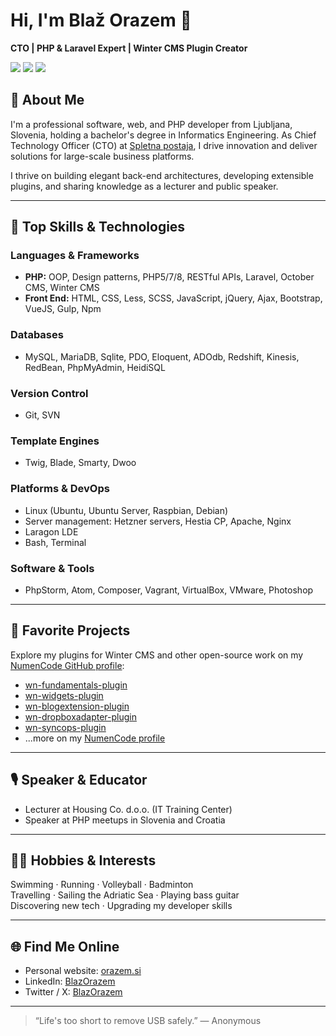 # Hi, I'm Blaž Orazem 👋

**CTO | PHP & Laravel Expert | Winter CMS Plugin Creator**

<p align="left">
  <a href="https://orazem.si"><img src="https://img.shields.io/badge/Website-orazem.si-blue?style=flat-square"></a>
  <a href="https://si.linkedin.com/in/blazorazem"><img src="https://img.shields.io/badge/LinkedIn-BlazOrazem-blue?style=flat-square"></a>
  <a href="https://twitter.com/blazorazem/"><img src="https://img.shields.io/badge/Twitter / X-BlazOrazem-blue?style=flat-square"></a>
</p>

## 👤 About Me

I'm a professional software, web, and PHP developer from Ljubljana, Slovenia, holding a bachelor's degree in Informatics Engineering. As Chief Technology Officer (CTO) at [Spletna postaja](https://spletna-postaja.com), I drive innovation and deliver solutions for large-scale business platforms.

I thrive on building elegant back-end architectures, developing extensible plugins, and sharing knowledge as a lecturer and public speaker.

---

## 🚀 Top Skills & Technologies

### **Languages & Frameworks**
- **PHP:** OOP, Design patterns, PHP5/7/8, RESTful APIs, Laravel, October CMS, Winter CMS
- **Front End:** HTML, CSS, Less, SCSS, JavaScript, jQuery, Ajax, Bootstrap, VueJS, Gulp, Npm

### **Databases**
- MySQL, MariaDB, Sqlite, PDO, Eloquent, ADOdb, Redshift, Kinesis, RedBean, PhpMyAdmin, HeidiSQL

### **Version Control**
- Git, SVN

### **Template Engines**
- Twig, Blade, Smarty, Dwoo

### **Platforms & DevOps**
- Linux (Ubuntu, Ubuntu Server, Raspbian, Debian)
- Server management: Hetzner servers, Hestia CP, Apache, Nginx
- Laragon LDE
- Bash, Terminal

### **Software & Tools**
- PhpStorm, Atom, Composer, Vagrant, VirtualBox, VMware, Photoshop

---

## 🌟 Favorite Projects

Explore my plugins for Winter CMS and other open-source work on my [NumenCode GitHub profile](https://github.com/numencode):

- [wn-fundamentals-plugin](https://github.com/numencode/wn-fundamentals-plugin)
- [wn-widgets-plugin](https://github.com/numencode/wn-widgets-plugin)
- [wn-blogextension-plugin](https://github.com/numencode/wn-blogextension-plugin)
- [wn-dropboxadapter-plugin](https://github.com/numencode/wn-dropboxadapter-plugin)
- [wn-syncops-plugin](https://github.com/numencode/wn-syncops-plugin)
- ...more on my [NumenCode profile](https://github.com/numencode)

---

## 🎙️ Speaker & Educator

- Lecturer at Housing Co. d.o.o. (IT Training Center)
- Speaker at PHP meetups in Slovenia and Croatia

---

## 🏄‍♂️ Hobbies & Interests

Swimming · Running · Volleyball · Badminton  
Travelling · Sailing the Adriatic Sea · Playing bass guitar  
Discovering new tech · Upgrading my developer skills

---

## 🌐 Find Me Online

- Personal website: [orazem.si](https://orazem.si)
- LinkedIn: [BlazOrazem](https://si.linkedin.com/in/blazorazem)
- Twitter / X: [BlazOrazem](https://twitter.com/blazorazem/)

---

> “Life's too short to remove USB safely.” — Anonymous
